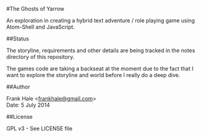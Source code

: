 #The Ghosts of Yarrow

An exploration in creating a  hybrid text adventure / role playing game using Atom-Shell
and JavaScript.

##Status

The storyline, requirements and other details are being tracked in the notes directory
of this repository.

The games code are taking a backseat at the moment due to the fact that I want to explore 
the storyline and world before I really do a deep dive.

##Author

Frank Hale &lt;frankhale@gmail.com&gt;  
Date: 5 July 2014

##License

GPL v3 - See LICENSE file